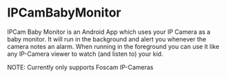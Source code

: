 IPCamBabyMonitor
================

IPCam Baby Monitor is an Android App which uses your IP Camera as a baby monitor.
It will run in the background and alert you whenever the camera notes an alarm.
When running in the foreground you can use it like any IP-Camera viewer to watch (and listen to) your kid.

NOTE: Currently only supports Foscam IP-Cameras
